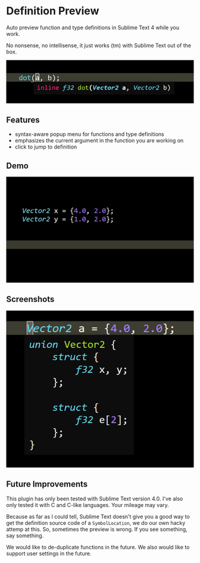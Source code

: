 # Definition Preview

Auto preview function and type definitions in Sublime Text 4 while you work.

No nonsense, no intellisense, it just works (tm) with Sublime Text out of the box.

<img src="/public/preview.png" alt="preview of the plugin with functions" />

## Features

- syntax-aware popup menu for functions and type definitions
- emphasizes the current argument in the function you are working on
- click to jump to definition

## Demo

<img src="/public/demo.gif" alt="demo of the plugin" />

## Screenshots

<img src="/public/struct.png" alt="preview of the plugin with structs" />


## Future Improvements

This plugin has only been tested with Sublime Text version 4.0.
I've also only tested it with C and C-like languages. Your mileage may vary.

Because as far as I could tell, Sublime Text doesn't give you a good way to get the definition source code of a `SymbolLocation`, we do our own hacky attemp at this. So, sometimes the preview is wrong. If you see something, say something.

We would like to de-duplicate functions in the future.
We also would like to support user settings in the future.